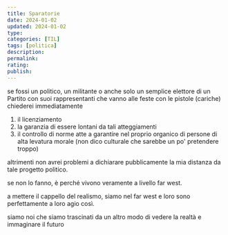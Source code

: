 ```yaml
---
title: Sparatorie
date: 2024-01-02
updated: 2024-01-02
type: 
categories: [TIL]
tags: [politica]
description: 
permalink: 
rating: 
publish: 
---
```

se fossi un politico, un militante o anche solo un semplice elettore di un Partito con suoi rappresentanti che vanno alle feste con le pistole (cariche) chiederei immediatamente

1. il licenziamento
2. la garanzia di essere lontani da tali atteggiamenti
3. il controllo di norme atte a garantire nel proprio organico di persone di alta levatura morale (non dico culturale che sarebbe un po' pretendere troppo)

altrimenti non avrei problemi a dichiarare pubblicamente la mia distanza da tale progetto politico.

se non lo fanno, è perché vivono veramente a livello far west.

a mettere il cappello del realismo, siamo nel far west e loro sono perfettamente a loro agio così.

siamo noi che siamo trascinati da un altro modo di vedere la realtà e immaginare il futuro